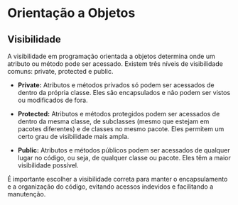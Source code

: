 # Orientação a Objetos

## Visibilidade

A visibilidade em programação orientada a objetos determina onde um atributo ou método pode ser acessado. Existem três níveis de visibilidade comuns: private, protected e public.

* **Private:** Atributos e métodos privados só podem ser acessados de dentro da própria classe. Eles são encapsulados e não podem ser vistos ou modificados de fora.

* **Protected:** Atributos e métodos protegidos podem ser acessados de dentro da mesma classe, de subclasses (mesmo que estejam em pacotes diferentes) e de classes no mesmo pacote. Eles permitem um certo grau de visibilidade mais ampla.

* **Public:** Atributos e métodos públicos podem ser acessados de qualquer lugar no código, ou seja, de qualquer classe ou pacote. Eles têm a maior visibilidade possível.

É importante escolher a visibilidade correta para manter o encapsulamento e a organização do código, evitando acessos indevidos e facilitando a manutenção.